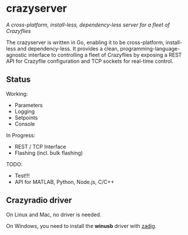 # crazyserver

_A cross-platform, install-less, dependency-less server for a fleet of Crazyflies_

The crazyserver is written in Go, enabling it to be cross-platform, install-less and dependency-less. It provides a clean, programming-language-agnostic interface to controlling a fleet of Crazyflies by exposing a REST API for Crazyflie configuration and TCP sockets for real-time control.

## Status

Working:

- Parameters
- Logging
- Setpoints
- Console

In Progress:

- REST / TCP Interface
- Flashing (incl. bulk flashing)

TODO:

- Test!!!
- API for MATLAB, Python, Node.js, C/C++

## Crazyradio driver

On Linux and Mac, no driver is needed.

On Windows, you need to install the **winusb** driver with [zadig](http://zadig.akeo.ie/).
